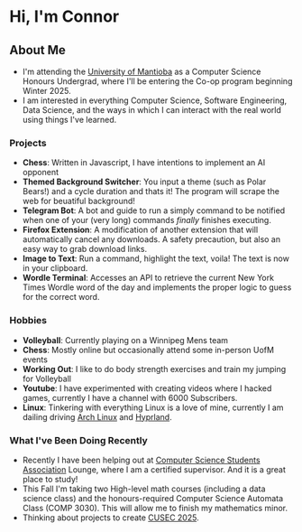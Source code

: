 # Hi, I'm Connor 

## About Me 
- I'm attending the [University of Mantioba](https://www.umanitoba.ca/) as a Computer Science Honours Undergrad, where I'll be entering the Co-op program beginning Winter 2025.
- I am interested in everything Computer Science, Software Engineering, Data Science, and the ways in which I can interact with the real world using things I've learned.

### Projects 
- **Chess**: Written in Javascript, I have intentions to implement an AI opponent
- **Themed Background Switcher**: You input a theme (such as Polar Bears!) and a cycle duration and thats it! The program will scrape the web for beuatiful background!
- **Telegram Bot**: A bot and guide to run a simply command to be notified when one of your (very long) commands *finally* finishes executing.
- **Firefox Extension**: A modification of another extension that will automatically cancel any downloads. A safety precaution, but also an easy way to grab download links.
- **Image to Text**: Run a command, highlight the text, voila! The text is now in your clipboard.
- **Wordle Terminal**: Accesses an API to retrieve the current New York Times Wordle word of the day and implements the proper logic to guess for the correct word.

### Hobbies 
- **Volleyball**:  Currently playing on a Winnipeg Mens team
- **Chess**: Mostly online but occasionally attend some in-person UofM events
- **Working Out**: I like to do body strength exercises and train my jumping for Volleyball
- **Youtube**: I have experimented with creating videos where I hacked games, currently I have a channel with 6000 Subscribers.
- **Linux**: Tinkering with everything Linux is a love of mine, currently I am dailing driving [Arch Linux](https://archlinux.org/) and [Hyprland](https://hyprland.org/).

### What I've Been Doing Recently 
- Recently I have been helping out at [Computer Science Students Association](https://www.umanitobacssa.ca/) Lounge, where I am a certified supervisor. And it is a great place to study!
- This Fall I'm taking two High-level math courses (including a data science class) and the honours-required Computer Science Automata Class (COMP 3030). This will allow me to finish my mathematics minor.
- Thinking about projects to create [CUSEC 2025](https://2025.cusec.net/). 
